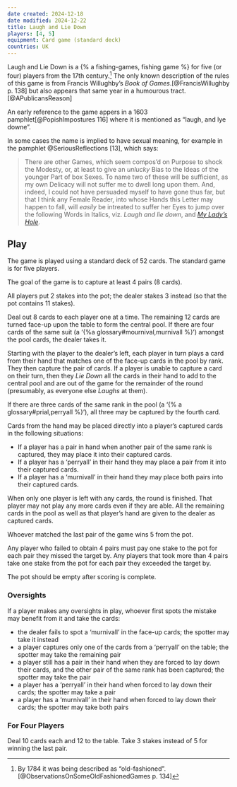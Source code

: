 ```yaml
---
date created: 2024-12-18
date modified: 2024-12-22
title: Laugh and Lie Down
players: [4, 5]
equipment: Card game (standard deck)
countries: UK
---
```


Laugh and Lie Down is a {% a  fishing-games, fishing game %} for five (or four) players from the 17th century.[^fn0] The only known description of the rules of this game is from Francis Willughby’s <cite>Book of Games</cite>.[@FrancisWillughby p. 138] but also appears that same year in a humourous tract.[@APublicansReason]

[^fn0]: By 1784 it was being described as “old-fashioned”.[@ObservationsOnSomeOldFashionedGames p. 134]

An early reference to the game appers in a 1603 pamphlet[@PopishImpostures 116] where it is mentioned as “laugh, and lye downe”.

In some cases the name is implied to have sexual meaning, for example in the pamphlet @SeriousReflections [13], which says:

> There are other Games, which seem compos’d on Purpose to shock the Modesty, or, at least to give an _unlucky_ Bias to the Ideas of the younger Part of box Sexes. To name two of these will be sufficient, as my own Delicacy will not suffer me to dwell long upon them. And, indeed, I could not have persuaded myself to have gone thus far, but that I think any Female Reader, into whose Hands this Letter may happen to fall, will _easily_ be intreated to suffer her Eyes to jump over the following Words in Italics, viz. _Laugh and lie down_, and _[My Lady’s Hole](games/my-ladys-hole/my-ladys-hole.md)_.

## Play

The game is played using a standard deck of 52 cards. The standard game is for five players.

The goal of the game is to capture at least 4 pairs (8 cards).

All players put 2 stakes into the pot; the dealer stakes 3 instead (so that the pot contains 11 stakes).

Deal out 8 cards to each player one at a time. The remaining 12 cards are turned face-up upon the table to form the central pool. If there are four cards of the same suit (a ‘{%a glossary#mournival,murnivall %}’) amongst the pool cards, the dealer takes it.

Starting with the player to the dealer’s left, each player in turn plays a card from their hand that matches one of the face-up cards in the pool by rank. They then capture the pair of cards. If a player is unable to capture a card on their turn, then they _Lie Down_ all the cards in their hand to add to the central pool and are out of the game for the remainder of the round (presumably, as everyone else _Laughs_ at them).

If there are three cards of the same rank in the pool (a ‘{% a glossary#prial,perryall %}’), all three may be captured by the fourth card.

Cards from the hand may be placed directly into a player’s captured cards in the following situations:
- If a player has a pair in hand when another pair of the same rank is captured, they may place it into their captured cards.
- If a player has a ‘perryall’ in their hand they may place a pair from it into their captured cards.
- If a player has a ‘murnivall’ in their hand they may place both pairs into their captured cards.

When only one player is left with any cards, the round is finished. That player may not play any more cards even if they are able. All the remaining cards in the pool as well as that player’s hand are given to the dealer as captured cards.

Whoever matched the last pair of the game wins 5 from the pot.

Any player who failed to obtain 4 pairs must pay one stake to the pot for each pair they missed the target by. Any players that took more than 4 pairs take one stake from the pot for each pair they exceeded the target by.

The pot should be empty after scoring is complete.

### Oversights

If a player makes any oversights in play, whoever first spots the mistake may benefit from it and take the cards:

- the dealer fails to spot a ‘murnivall’ in the face-up cards; the spotter may take it instead
- a player captures only one of the cards from a ‘perryall’ on the table; the spotter may take the remaining pair
- a player still has a pair in their hand when they are forced to lay down their cards, and the other pair of the same rank has been captured; the spotter may take the pair
- a player has a ‘perryall’ in their hand when forced to lay down their cards; the spotter may take a pair
- a player has a ‘murnivall’ in their hand when forced to lay down their cards; the spotter may take both pairs

### For Four Players

Deal 10 cards each and 12 to the table. Take 3 stakes instead of 5 for winning the last pair.
